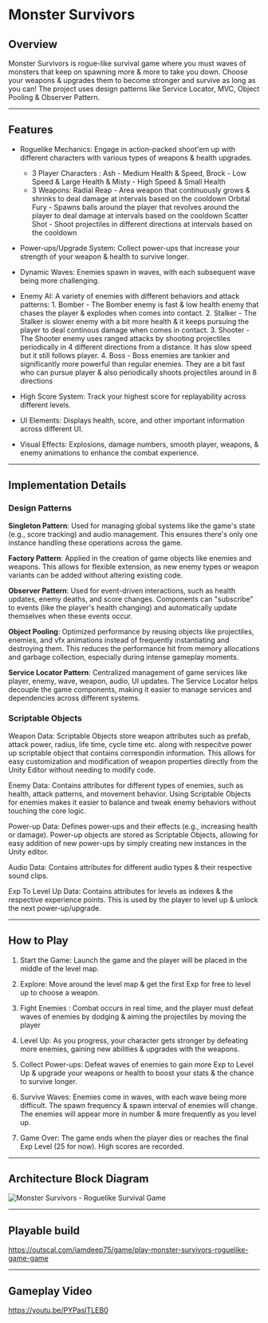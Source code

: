 # Monster Survivors

## Overview

Monster Survivors is rogue-like survival game where you must waves of monsters that keep on spawning more & more to take you down. Choose your weapons & upgrades them to become stronger and survive as long as you can!
The project uses design patterns like Service Locator, MVC, Object Pooling & Observer Pattern.

---

## Features

- Roguelike Mechanics: Engage in action-packed shoot'em up with different characters with various types of weapons & health upgrades.
  - 3 Player Characters :
    Ash - Medium Health & Speed, Brock - Low Speed & Large Health & Misty - High Speed & Small Health
  - 3 Weapons:
    Radial Reap - Area weapon that continuously grows & shrinks to deal damage at intervals based on the cooldown
    Orbital Fury - Spawns balls around the player that revolves around the player to deal damage at intervals based on the cooldown
    Scatter Shot - Shoot projectiles in different directions at intervals based on the cooldown

- Power-ups/Upgrade System: Collect power-ups that increase your strength of your weapon & health to survive longer.
  
- Dynamic Waves: Enemies spawn in waves, with each subsequent wave being more challenging.

- Enemy AI: A variety of enemies with different behaviors and attack patterns:
            1. Bomber - The Bomber enemy is fast & low health enemy that chases the player & explodes when comes into contact.
            2. Stalker - The Stalker is slower enemy with a bit more health & it keeps pursuing the player to deal continous damage when comes in contact.
            3. Shooter - The Shooter enemy uses ranged attacks by shooting projectiles periodically in 4 different directions from a distance. It has slow speed but it still follows player.
            4. Boss - Boss enemies are tankier and significantly more powerful than regular enemies. They are a bit fast who can pursue player & also periodically shoots projectiles around in 8 directions

- High Score System: Track your highest score for replayability across different levels.

- UI Elements: Displays health, score, and other important information across different UI.

- Visual Effects: Explosions, damage numbers, smooth player, weapons, & enemy animations to enhance the combat experience.
     
---

## Implementation Details

### Design Patterns

**Singleton Pattern**: Used for managing global systems like the game's state (e.g., score tracking) and audio management. This ensures there's only one instance handling these operations across the game.

**Factory Pattern**: Applied in the creation of game objects like enemies and weapons. This allows for flexible extension, as new enemy types or weapon variants can be added without altering existing code.

**Observer Pattern**: Used for event-driven interactions, such as health updates, enemy deaths, and score changes. Components can "subscribe" to events (like the player's health changing) and automatically update themselves when these events occur.

**Object Pooling**: Optimized performance by reusing objects like projectiles, enemies, and vfx animations instead of frequently instantiating and destroying them. This reduces the performance hit from memory allocations and garbage collection, especially during intense gameplay moments.

**Service Locator Pattern**: Centralized management of game services like player, enemy, wave, weapon, audio, UI updates. The Service Locator helps decouple the game components, making it easier to manage services and dependencies across different systems.

### Scriptable Objects

Weapon Data: Scriptable Objects store weapon attributes such as prefab, attack power, radius, life time, cycle time etc. along with respecitve power up scriptable object that contains correspondin information. This allows for easy customization and modification of weapon properties directly from the Unity Editor without needing to modify code.

Enemy Data: Contains attributes for different types of enemies, such as health, attack patterns, and movement behavior. Using Scriptable Objects for enemies makes it easier to balance and tweak enemy behaviors without touching the core logic.

Power-up Data: Defines power-ups and their effects (e.g., increasing health or damage). Power-up objects are stored as Scriptable Objects, allowing for easy addition of new power-ups by simply creating new instances in the Unity editor.

Audio Data: Contains attributes for different audio types & their respective sound clips.

Exp To Level Up Data: Contains attributes for levels as indexes & the respective experience points. This is used by the player to level up & unlock the next power-up/upgrade.


---

## How to Play

1. Start the Game: Launch the game and the player will be placed in the middle of the level map.

2. Explore: Move around the level map & get the first Exp for free to level up to choose a weapon.

3. Fight Enemies : Combat occurs in real time, and the player must defeat waves of enemies by dodging & aiming the projectiles by moving the player
   
4. Level Up: As you progress, your character gets stronger by defeating more enemies, gaining new abilities & upgrades with the weapons.

5. Collect Power-ups: Defeat waves of enemies to gain more Exp to Level Up & upgrade your weapons or health to boost your stats & the chance to survive longer.

6. Survive Waves: Enemies come in waves, with each wave being more difficult. The spawn frequency & spawn interval of enemies will change. The enemies will appear more in number & more frequently as you level up.

7. Game Over: The game ends when the player dies or reaches the final Exp Level (25 for now). High scores are recorded.
  
---

## Architecture Block Diagram

![Monster Survivors - Roguelike Survival Game](https://github.com/user-attachments/assets/de73ffdc-cc03-4b5a-9f29-6d82a3ae0375)

---

## Playable build

https://outscal.com/iamdeep75/game/play-monster-survivors-roguelike-game-game

---

## Gameplay Video

https://youtu.be/PYPasITLEB0


